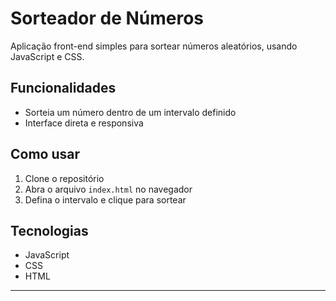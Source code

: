 # Sorteador de Números

Aplicação front-end simples para sortear números aleatórios, usando JavaScript e CSS.

## Funcionalidades

- Sorteia um número dentro de um intervalo definido  
- Interface direta e responsiva

## Como usar

1. Clone o repositório  
2. Abra o arquivo `index.html` no navegador  
3. Defina o intervalo e clique para sortear

## Tecnologias

- JavaScript  
- CSS  
- HTML

---
